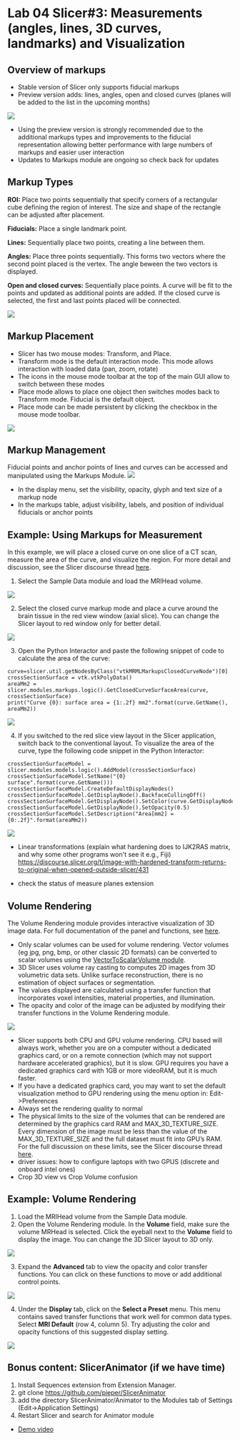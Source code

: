 # Lab 04 Slicer#3: Measurements (angles, lines, 3D curves, landmarks) and Visualization 
## Overview of markups
* Stable version of Slicer only supports fiducial markups 
* Preview version adds: lines, angles, open and closed curves (planes will be added to the list in the upcoming months)
<img src="https://github.com/SlicerMorph/S_2019/blob/master/Lab04_Slicer%233_Measurements_Visualization/images/MarkupWidgets.png">

* Using the preview version is strongly recommended due to the additional markups types and improvements to the fiducial representation  allowing better performance with large numbers of markups and easier user interaction
* Updates to Markups module are ongoing so check back for updates
## Markup Types
**ROI:**
Place two points sequentially that specify corners of a rectangular cube defining the region of interest. The size and shape of the rectangle can be adjusted after placement.

**Fiducials:**
Place a single landmark point.

**Lines:**
Sequentially place two points, creating a line between them.

**Angles:**
Place three points sequentially. This forms two vectors where the second point placed is the vertex. The angle beween the two vectors is displayed.

**Open and closed curves:**
Sequentially place points. A curve will be fit to the points and updated as additional points are added. If the closed curve is selected, the first and last points placed will be connected.

<img src="https://github.com/SlicerMorph/S_2019/blob/master/Lab04_Slicer%233_Measurements_Visualization/images/MarkupTypes.png">

## Markup Placement
  * Slicer has two mouse modes: Transform, and Place. 
  * Transform mode is the default interaction mode. This mode allows interaction with loaded data (pan, zoom, rotate)
  * The icons in the mouse mode toolbar at the top of the main GUI allow to switch between these modes
  * Place mode allows to place one object then switches modes back to Transform mode. Fiducial is the default object.
  * Place mode can be made persistent by clicking the checkbox in the mouse mode toolbar.
<img src="https://github.com/SlicerMorph/S_2019/blob/master/Lab04_Slicer%233_Measurements_Visualization/images/FiducialPersistence.png">

## Markup Management
Fiducial points and anchor points of lines and curves can be accessed and manipulated using the Markups Module. 
<img src="https://github.com/SlicerMorph/S_2019/blob/master/Lab04_Slicer%233_Measurements_Visualization/images/markupsModule.png">
* In the display menu, set the visibility, opacity, glyph and text size of a markup node
* In the markups table, adjust visibility, labels, and position of individual fiducials or anchor points

## Example: Using Markups for Measurement
In this example, we will place a closed curve on one slice of a CT scan, measure the area of the curve, and visualize the region. For more detail and discussion, see the Slicer discourse thread [here](https://discourse.slicer.org/t/how-can-i-calculate-an-area-on-a-ct-image-i-can-calculate-volumes-mm-3-but-not-areas-mm-2/1549/7).

1. Select the Sample Data module and load the MRIHead volume. 
 <img src="https://github.com/SlicerMorph/S_2019/blob/master/Lab04_Slicer%233_Measurements_Visualization/images/sampleData.png">

2. Select the closed curve markup mode and place a curve around the brain tissue in the red view window (axial slice). You can change the Slicer layout to red window only for better detail.
<img src="https://github.com/SlicerMorph/S_2019/blob/master/Lab04_Slicer%233_Measurements_Visualization/images/CurveOnRed.png">

3. Open the Python Interactor and paste the following snippet of code to calculate the area of the curve:
```
curve=slicer.util.getNodesByClass("vtkMRMLMarkupsClosedCurveNode")[0]
crossSectionSurface = vtk.vtkPolyData()
areaMm2 = slicer.modules.markups.logic().GetClosedCurveSurfaceArea(curve, crossSectionSurface)
print("Curve {0}: surface area = {1:.2f} mm2".format(curve.GetName(), areaMm2))
```
<img src="https://github.com/SlicerMorph/S_2019/blob/master/Lab04_Slicer%233_Measurements_Visualization/images/pythonInteract.png">


4. If you switched to the red slice view layout in the Slicer application, switch back to the conventional layout. To visualize the area of the curve, type the following code snippet in the Python Interactor:
```
crossSectionSurfaceModel = slicer.modules.models.logic().AddModel(crossSectionSurface)
crossSectionSurfaceModel.SetName("{0} surface".format(curve.GetName()))
crossSectionSurfaceModel.CreateDefaultDisplayNodes()
crossSectionSurfaceModel.GetDisplayNode().BackfaceCullingOff()
crossSectionSurfaceModel.GetDisplayNode().SetColor(curve.GetDisplayNode().GetColor())
crossSectionSurfaceModel.GetDisplayNode().SetOpacity(0.5)
crossSectionSurfaceModel.SetDescription("Area[mm2] = {0:.2f}".format(areaMm2))
```
 <img src="https://github.com/SlicerMorph/S_2019/blob/master/Lab04_Slicer%233_Measurements_Visualization/images/VisualizingCurveArea.png">


* Linear transformations (explain what hardening does to IJK2RAS matrix, and why some other programs won't see it e.g., Fiji) https://discourse.slicer.org/t/image-with-hardened-transform-returns-to-original-when-opened-outside-slicer/431

* check the status of measure planes extension 

## Volume Rendering
The Volume Rendering module provides interactive visualization of 3D image data. For full documentation of the panel and functions, see [here](https://www.slicer.org/wiki/Documentation/Nightly/Modules/VolumeRendering#Panels_and_their_use).
* Only scalar volumes can be used for volume rendering. Vector volumes (eg jpg, png, bmp, or other classic 2D formats) can be converted to scalar volumes using the [VectorToScalarVolume module](https://www.slicer.org/wiki/Documentation/Nightly/Modules/VectorToScalarVolume).
* 3D Slicer uses volume ray casting to computes 2D images from 3D volumetric data sets. Unlike surface reconstruction, there is no estimation of object surfaces or segmentation.
* The values displayed are calculated using a transfer function that incorporates voxel intensities, material properties, and illumination.
* The opacity and color of the image can be adjusted by modifying their transfer functions in the Volume Rendering module.

 <img src="https://github.com/SlicerMorph/S_2019/blob/master/Lab04_Slicer%233_Measurements_Visualization/images/volumeRenderTF.png">
 
* Slicer supports both CPU and GPU volume rendering. CPU based will always work, whether you are on a computer without a dedicated graphics card, or on a remote connection (which may not support hardware accelerated graphics), but it is slow. GPU requires you have a dedicated graphics card with 1GB or more videoRAM, but it is much faster. 
* If you have a dedicated graphics card, you may want to set the default visualization method to GPU rendering using the menu option in: Edit->Preferences 
* Always set the rendering quality to normal 
* The physical limits to the size of the volumes that can be rendered are determined by the graphics card RAM and MAX_3D_TEXTURE_SIZE. Every dimension of the image must be less than the value of the MAX_3D_TEXTURE_SIZE and the full dataset must fit into GPU’s RAM. For the full discussion on these limits, see the Slicer discourse thread [here](https://discourse.slicer.org/t/what-spec-gpu-is-required-for-gpu-volumentric-rendering/1596).
* driver issues: how to configure laptops with two GPUS (discrete and onboard intel ones)
* Crop 3D view vs Crop Volume confusion
## Example: Volume Rendering 
1. Load the MRIHead volume from the Sample Data module.
2. Open the Volume Rendering module. In the **Volume** field, make sure the volume MRHead is selected. Click the eyeball next to the **Volume** field to display the image. You can change the 3D Slicer layout to 3D only.

<img src="https://github.com/SlicerMorph/S_2019/blob/master/Lab04_Slicer%233_Measurements_Visualization/images/initialDisplay.png">

3. Expand the **Advanced** tab to view the opacity and color transfer functions. You can click on these functions to move or add additional control points.
<img src="https://github.com/SlicerMorph/S_2019/blob/master/Lab04_Slicer%233_Measurements_Visualization/images/initialTF.png">

4. Under the **Display** tab, click on the **Select a Preset** menu. This menu contains saved transfer functions that work well for common data types. Select **MRI Default** (row 4, column 5). Try adjusting the color and opacity functions of this suggested display setting.
<img src="https://github.com/SlicerMorph/S_2019/blob/master/Lab04_Slicer%233_Measurements_Visualization/images/colorPreset.png">

## Bonus content: SlicerAnimator (if we have time)
1. Install Sequences extension from Extension Manager.
2. git clone https://github.com/pieper/SlicerAnimator
3. add the directory SlicerAnimator/Animator to the Modules tab of Settings (Edit->Application Settings)
4. Restart Slicer and search for Animator module 

* [Demo video](https://youtu.be/9GBekYcJR4E)
